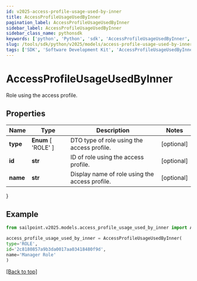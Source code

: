 ```yaml
---
id: v2025-access-profile-usage-used-by-inner
title: AccessProfileUsageUsedByInner
pagination_label: AccessProfileUsageUsedByInner
sidebar_label: AccessProfileUsageUsedByInner
sidebar_class_name: pythonsdk
keywords: ['python', 'Python', 'sdk', 'AccessProfileUsageUsedByInner', 'V2025AccessProfileUsageUsedByInner'] 
slug: /tools/sdk/python/v2025/models/access-profile-usage-used-by-inner
tags: ['SDK', 'Software Development Kit', 'AccessProfileUsageUsedByInner', 'V2025AccessProfileUsageUsedByInner']
---
```


# AccessProfileUsageUsedByInner

Role using the access profile.

## Properties

Name | Type | Description | Notes
------------ | ------------- | ------------- | -------------
**type** |  **Enum** [  'ROLE' ] | DTO type of role using the access profile. | [optional] 
**id** | **str** | ID of role using the access profile. | [optional] 
**name** | **str** | Display name of role using the access profile. | [optional] 
}

## Example

```python
from sailpoint.v2025.models.access_profile_usage_used_by_inner import AccessProfileUsageUsedByInner

access_profile_usage_used_by_inner = AccessProfileUsageUsedByInner(
type='ROLE',
id='2c8180857a9b3da0017aa03418480f9d',
name='Manager Role'
)

```
[[Back to top]](#) 

